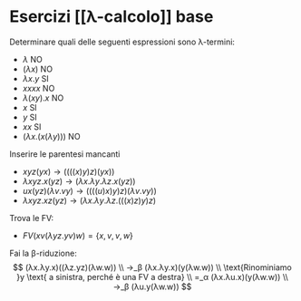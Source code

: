 # Esercizi [[λ-calcolo]] base

Determinare quali delle seguenti espressioni sono λ-termini:

- $λ$ NO
- $(λx)$ NO
- $λx.y$ SI
- $xxxx$ NO
- $λ(xy).x$ NO
- $x$ SI
- $y$ SI
- $xx$ SI
- $(λx.(x(λy)))$ NO

Inserire le parentesi mancanti

- $xyz(yx) → ((((x)y)z)(yx))$
- $λxyz.x(yz) → (λx. λy. λz.x(yz))$
- $ux(yz)(λv.vy) → ((((u)x)y)z)(λv.vy))$
- $λxyz.xz(yz) → (λx. λy. λz.(((x)z)y)z)$

Trova le FV:

- $FV(xv(λyz.yv)w)=\{x,v,v,w\}$

Fai la β-riduzione:
$$
(λx.λy.x)((λz.yz)(λw.w)) \\
→_β (λx.λy.x)(y(λw.w)) \\
\text{Rinominiamo }y \text{ a sinistra, perché è una FV a destra} \\
=_α (λx.λu.x)(y(λw.w)) \\
→_β (λu.y(λw.w))
$$
